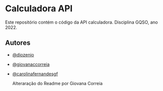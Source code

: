 
# Calculadora API

Este repositório contém o código da API calculadora. 
Disciplina GQSO, ano 2022.


## Autores

- [@diozenio](https://www.github.com/diozenio)
- [@giovanaccorreia](https://www.github.com/giovanaccorreia)
- [@carolinafernandesgf](https://www.github.com/carolinafernandesgf)

  Alteraração do Readme por Giovana Correia
  
